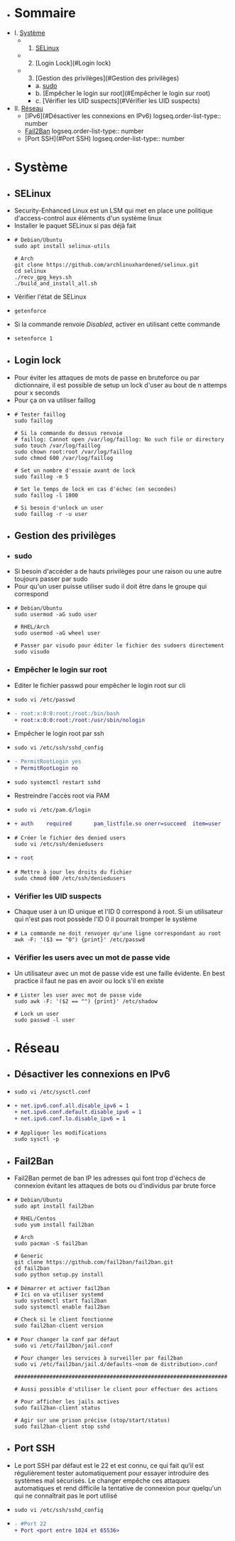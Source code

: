 - # Sommaire
- I. [Système](#Système)
	- 1. [SELinux](#SELinux)
	- 2. [Login Lock](#Login lock)
	- 3. [Gestion des privilèges](#Gestion des privilèges)
		- a. [sudo](#sudo)
		- b. [Empêcher le login sur root](#Empêcher le login sur root)
		- c. [Vérifier les UID suspects](#Vérifier les UID suspects)
- II. [Réseau](#Réseau)
	- [IPv6](#Désactiver les connexions en IPv6)
	  logseq.order-list-type:: number
	- [Fail2Ban](#Fail2Ban)
	  logseq.order-list-type:: number
	- [Port SSH](#Port SSH)
	  logseq.order-list-type:: number
- # Système
- ## SELinux
- Security-Enhanced Linux est un LSM qui met en place une politique d'access-control aux éléments d'un système linux
- Installer le paquet SELinux si pas déjà fait
-
  ```SHELL
  # Debian/Ubuntu
  sudo apt install selinux-utils
  
  # Arch
  git clone https://github.com/archlinuxhardened/selinux.git
  cd selinux
  ./recv_gpg_keys.sh
  ./build_and_install_all.sh
  ```
- Vérifier l'état de SELinux
-
  ```SHELL
  getenforce
  ```
- Si la commande renvoie *Disabled*, activer en utilisant cette commande
-
  ```SHELL
  setenforce 1
  ```
- ## Login lock
- Pour éviter les attaques de mots de passe en bruteforce ou par dictionnaire, il est possible de setup un lock d'user au bout de n attemps pour x seconds
- Pour ça on va utiliser faillog
-
  ```SHELL
  # Tester faillog
  sudo faillog
  
  # Si la commande du dessus renvoie 
  # faillog: Cannot open /var/log/faillog: No such file or directory
  sudo touch /var/log/faillog
  sudo chown root:root /var/log/faillog
  sudo chmod 600 /var/log/faillog
  
  # Set un nombre d'essaie avant de lock
  sudo faillog -m 5
  
  # Set le temps de lock en cas d'échec (en secondes)
  sudo faillog -l 1800
  
  # Si besoin d'unlock un user
  sudo faillog -r -u user
  ```
- ## Gestion des privilèges
- ### sudo
- Si besoin d'accéder a de hauts privilèges pour une raison ou une autre toujours passer par sudo
- Pour qu'un user puisse utiliser sudo il doit être dans le groupe qui correspond
-
  ```SHELL
  # Debian/Ubuntu
  sudo usermod -aG sudo user
  
  # RHEL/Arch
  sudo usermod -aG wheel user
  
  # Passer par visudo pour éditer le fichier des sudoers directement
  sudo visudo
  ```
- ### Empêcher le login sur root
- Editer le fichier passwd pour empêcher le login root sur cli
-
  ```SHELL
  sudo vi /etc/passwd
  ```
-
  ```DIFF
  - root:x:0:0:root:/root:/bin/bash
  + root:x:0:0:root:/root:/usr/sbin/nologin
  ```
- Empêcher le login root par ssh
-
  ```SHELL
  sudo vi /etc/ssh/sshd_config
  ```
-
  ```DIFF
  - PermitRootLogin yes
  + PermitRootLogin no
  ```
-
  ```SHELL
  sudo systemctl restart sshd
  ```
- Restreindre l'accès root via PAM
-
  ```SHELL
  sudo vi /etc/pam.d/login
  ```
-
  ```DIFF
  + auth    required       pam_listfile.so onerr=succeed  item=user  sense=deny  file=/etc/ssh/deniedusers
  ```
-
  ```SHELL
  # Créer le fichier des denied users
  sudo vi /etc/ssh/deniedusers
  ```
-
  ```DIFF
  + root
  ```
-
  ```SHELL
  # Mettre à jour les droits du fichier
  sudo chmod 600 /etc/ssh/deniedusers
  ```
- ### Vérifier les UID suspects
- Chaque user à un ID unique et l'ID 0 correspond à root. Si un utilisateur qui n'est pas root possède l'ID 0 il pourrait tromper le système
-
  ```SHELL
  # La commande ne doit renvoyer qu'une ligne correspondant au root
  awk -F: '($3 == "0") {print}' /etc/passwd
  ```
- ### Vérifier les users avec un mot de passe vide
- Un utilisateur avec un mot de passe vide est une faille évidente. En best practice il faut ne pas en avoir ou lock s'il en existe
-
  ```SHELL
  # Lister les user avec mot de passe vide
  sudo awk -F: '($2 == "") {print}' /etc/shadow
  
  # Lock un user
  sudo passwd -l user
  ```
- # Réseau
- ## Désactiver les connexions en IPv6
-
  ```SHELL
  sudo vi /etc/sysctl.conf
  ```
-
  ```DIFF
  + net.ipv6.conf.all.disable_ipv6 = 1
  + net.ipv6.conf.default.disable_ipv6 = 1
  + net.ipv6.conf.lo.disable_ipv6 = 1
  ```
-
  ```SHELL
  # Appliquer les modifications
  sudo sysctl -p
  ```
- ## Fail2Ban
- Fail2Ban permet de ban IP les adresses qui font trop d'échecs de connexion évitant les attaques de bots ou d'individus par brute force
-
  ```SHELL
  # Debian/Ubuntu
  sudo apt install fail2ban
  
  # RHEL/Centos
  sudo yum install fail2ban
  
  # Arch
  sudo pacman -S fail2ban
  
  # Generic
  git clone https://github.com/fail2ban/fail2ban.git
  cd fail2ban
  sudo python setup.py install
  ```
-
  ```SHELL
  # Démarrer et activer fail2ban
  # Ici on va utiliser systemd
  sudo systemctl start fail2ban
  sudo systemctl enable fail2ban
  
  # Check si le client fonctionne
  sudo fail2ban-client version
  ```
-
  ```SHELL
  # Pour changer la conf par défaut
  sudo vi /etc/fail2ban/jail.conf
  
  # Pour changer les services à surveiller par fail2ban
  sudo vi /etc/fail2ban/jail.d/defaults-<nom de distribution>.conf
  
  #####################################################################
  
  # Aussi possible d'utiliser le client pour effectuer des actions
  
  # Pour afficher les jails actives
  sudo fail2ban-client status
  
  # Agir sur une prison précise (stop/start/status)
  sudo fail2ban-client stop sshd
  ```
- ## Port SSH
- Le port SSH par défaut est le 22 et est connu, ce qui fait qu'il est régulièrement tester automatiquement pour essayer introduire des systèmes mal sécurisés. Le changer empêche ces attaques automatiques et rend difficile la tentative de connexion pour quelqu'un qui ne connaîtrait pas le port utilisé
-
  ```SHELL
  sudo vi /etc/ssh/sshd_config
  ```
-
  ```DIFF
  - #Port 22
  + Port <port entre 1024 et 65536>
  ```
